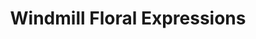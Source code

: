 ---
title: "Windmill Floral Expressions"
url: /las-vegas/windmill-floral-expressions/
shop: Blumen
---